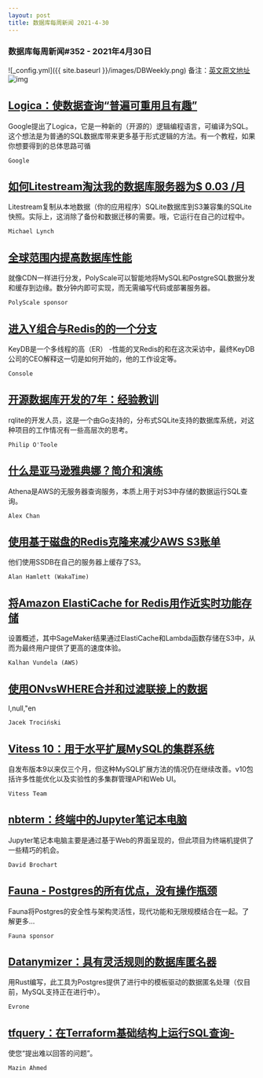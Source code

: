 ```yaml
---
layout: post
title: 数据库每周新闻 2021-4-30
---
```

### 数据库每周新闻#352 - 2021年4月30日
![_config.yml]({{ site.baseurl }}/images/DBWeekly.png)
备注：[英文原文地址](https://dbweekly.com/issues/352)
![img](https://res.cloudinary.com/cpress/image/upload/w_1280,e_sharpen:60/uwtizkop4zijjgttrdv0.jpg)


## [Logica：使数据查询“普遍可重用且有趣” ](https://dbweekly.com/link/107299/web)
Google提出了Logica，它是一种新的（开源的）逻辑编程语言，可编译为SQL。这个想法是为普通的SQL数据库带来更多基于形式逻辑的方法。有一个教程，如果你想要得到的总体思路可循

`Google`


## [如何Litestream淘汰我的数据库服务器为$ 0.03 /月](https://dbweekly.com/link/107301/web)
Litestream复制从本地数据（你的应用程序）SQLite数据库到S3兼容集的SQLite快照。实际上，这消除了备份和数据迁移的需要。哦，它运行在自己的过程中。

`Michael Lynch`


## [全球范围内提高数据库性能](https://dbweekly.com/link/107303/web)
就像CDN一样进行分发，PolyScale可以智能地将MySQL和PostgreSQL数据分发和缓存到边缘。数分钟内即可实现，而无需编写代码或部署服务器。

`PolyScale sponsor`


## [进入Y组合与Redis的的一个分支](https://dbweekly.com/link/107304/web)
KeyDB是一个多线程的高（ER） -性能的叉Redis的和在这次采访中，最终KeyDB公司的CEO解释这一切是如何开始的，他的工作设定等。

`Console`


## [开源数据库开发的7年：经验教训](https://dbweekly.com/link/107307/web)
rqlite的开发人员，这是一个由Go支持的，分布式SQLite支持的数据库系统，对这种项目的工作情况有一些高层次的思考。

`Philip O'Toole`


## [什么是亚马逊雅典娜？简介和演练](https://dbweekly.com/link/107309/web)
Athena是AWS的无服务器查询服务，本质上用于对S3中存储的数据运行SQL查询。

`Alex Chan`


## [使用基于磁盘的Redis克隆来减少AWS S3账单](https://dbweekly.com/link/107310/web)
他们使用SSDB在自己的服务器上缓存了S3。

`Alan Hamlett (WakaTime)`


## [将Amazon ElastiCache for Redis用作近实时功能存储](https://dbweekly.com/link/107312/web)
设置概述，其中SageMaker结果通过ElastiCache和Lambda函数存储在S3中，从而为最终用户提供了更高的速度体验。

`Kalhan Vundela (AWS)`


## [使用ONvsWHERE合并和过滤联接上的数据](https://dbweekly.com/link/107313/web)
l,null,"en

`Jacek Trociński`


## [Vitess 10：用于水平扩展MySQL的集群系统](https://dbweekly.com/link/107314/web)
自发布版本9以来仅三个月，但这种MySQL扩展方法的情况仍在继续改善。v10包括许多性能优化以及实验性的多集群管理API和Web UI。

`Vitess Team`


## [nbterm：终端中的Jupyter笔记本电脑](https://dbweekly.com/link/107315/web)
Jupyter笔记本电脑主要是通过基于Web的界面呈现的，但此项目为终端机提供了一些精巧的机会。

`David Brochart`


## [Fauna - Postgres的所有优点，没有操作瓶颈](https://dbweekly.com/link/107316/web)
Fauna将Postgres的安全性与架构灵活性，现代功能和无限规模结合在一起。了解更多...

`Fauna sponsor`


## [Datanymizer：具有灵活规则的数据库匿名器](https://dbweekly.com/link/107317/web)
用Rust编写，此工具为Postgres提供了进行中的模板驱动的数据匿名处理（仅目前，MySQL支持正在进行中）。 

`Evrone`


## [tfquery：在Terraform基础结构上运行SQL查询-](https://dbweekly.com/link/107319/web)
使您“提出难以回答的问题”。

`Mazin Ahmed`
